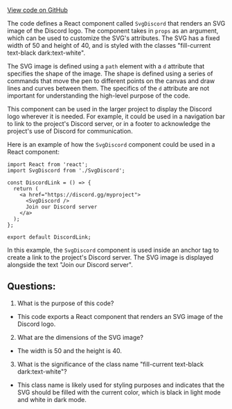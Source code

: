 [View code on GitHub](https://github.com/ergoplatform/ergoweb/components/icons/Discord.js)

The code defines a React component called `SvgDiscord` that renders an SVG image of the Discord logo. The component takes in `props` as an argument, which can be used to customize the SVG's attributes. The SVG has a fixed width of 50 and height of 40, and is styled with the classes "fill-current text-black dark:text-white". 

The SVG image is defined using a `path` element with a `d` attribute that specifies the shape of the image. The shape is defined using a series of commands that move the pen to different points on the canvas and draw lines and curves between them. The specifics of the `d` attribute are not important for understanding the high-level purpose of the code.

This component can be used in the larger project to display the Discord logo wherever it is needed. For example, it could be used in a navigation bar to link to the project's Discord server, or in a footer to acknowledge the project's use of Discord for communication. 

Here is an example of how the `SvgDiscord` component could be used in a React component:

```
import React from 'react';
import SvgDiscord from './SvgDiscord';

const DiscordLink = () => {
  return (
    <a href="https://discord.gg/myproject">
      <SvgDiscord />
      Join our Discord server
    </a>
  );
};

export default DiscordLink;
```

In this example, the `SvgDiscord` component is used inside an anchor tag to create a link to the project's Discord server. The SVG image is displayed alongside the text "Join our Discord server".
## Questions: 
 1. What is the purpose of this code?
- This code exports a React component that renders an SVG image of the Discord logo.

2. What are the dimensions of the SVG image?
- The width is 50 and the height is 40.

3. What is the significance of the class name "fill-current text-black dark:text-white"?
- This class name is likely used for styling purposes and indicates that the SVG should be filled with the current color, which is black in light mode and white in dark mode.